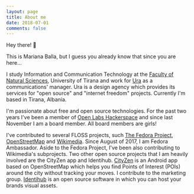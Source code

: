 ```yaml
---
layout: page
title: About me
date: 2018-07-01
comments: false
---
```

    
Hey there! 👋

This is Mariana Balla, but I guess you already know that since you are here...

I study Information and Communication Technology at the [Faculty of Natural Sciences](http://www.fshn.edu.al/), University of Tirana and work for [Ura](https://ura.design/) as a communications' manager. Ura is a design agency which provides its services for "open source" and "internet freedom" projects. Currently I'm based in Tirana, Albania.

I'm passionate about free and open source technologies. For the past two years I've been a member of [Open Labs Hackerspace](https://openlabs.cc/en/) and since last November I am a board member. All board members are girls! 

I've contributed to several FLOSS projects, such [The Fedora Project](https://getfedora.org/), [OpenStreetMap](https://www.openstreetmap.org/#map=7/41.174/20.181) and [Wikimedia](https://meta.wikimedia.org/wiki/Wikimedia_Community_User_Group_Albania). Since August of 2017, I am Fedora Ambassador. Aside to the Fedora Project, I've been also contributing to Wikimedia's subprojects. Two other open source projects that I am heavily involved are the CityZen app and Identihub. [CityZen](http://cityzenapp.co/) is an Android app based on OpenStreetMap which helps you find Points of Interest (POIs) around the city without tracking your moves. I contribute to the marketing group. [Identihub](https://identihub.co/) is an open source software in which you can host your brands visual assets.
